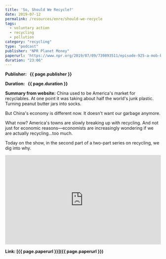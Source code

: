 ```yaml
---
title: 'So, Should We Recycle?'
date: 2019-07-12
permalink: /resources/enre/should-we-recycle
tags:
  - voluntary action
  - recycling
  - pollution
category: "recycling"
type: "podcast"
publisher: "NPR Planet Money"
paperurl: 'https://www.npr.org/2019/07/09/739893511/episode-925-a-mob-boss-a-garbage-boat-and-why-we-recycle'
duration: "23:06"
---
```



**<span class="bold-podcast">Publisher: </span>&nbsp;<span class="text-podcast"> {{ page.publisher }}</span>**

**<span class="bold-podcast">Duration: </span>&nbsp;<span class="text-podcast"> {{ page.duration }}</span>**

**<span class="bold-podcast">Summary from website:</span>**
China used to be America's market for recyclables. At one point it was taking about half the world's junk plastic. Turning peanut butter jars into socks.

But China's economy is different now. It doesn't want our garbage anymore.

What now? America's towns are slowly breaking up with recycling. And not just for economic reasons—economists are increasingly wondering if we are actually recycling...too much.

Today on the show, in the second part of a two-part series on recycling, we dig into why.

<iframe src="https://www.npr.org/player/embed/741283641/741361688" width="100%" height="290" frameborder="0" scrolling="no" title="NPR embedded audio player"></iframe>

**<span class="small-podcast">Link:</span>&nbsp;<span class="links-podcast">[{{ page.paperurl }}]({{ page.paperurl }})</span>**